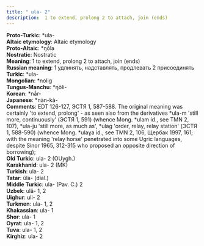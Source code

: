 ```yaml
---
title: " ula- 2"
description:  1 to extend, prolong 2 to attach, join (ends)
---
```


<strong>Proto-Turkic</strong>:  *ula-<br>
<strong>Altaic etymology</strong>:  Altaic etymology<br>
<strong> Proto-Altaic</strong>:  *ŋṑla<br>
<strong>Nostratic</strong>:  Nostratic<br>
<strong>Meaning</strong>:  1 to extend, prolong 2 to attach, join (ends)<br>
<strong>Russian meaning</strong>:  1 удлинять, надставлять, продлевать 2 присоединять<br>
<strong>Turkic</strong>:  *ula-<br>
<strong>Mongolian</strong>:  *nolig<br>
<strong>Tungus-Manchu</strong>:  *ŋōli-<br>
<strong>Korean</strong>:  *nắr-<br>
<strong>Japanese</strong>:  *nàn-kà-<br>
<strong>Comments</strong>:  EDT 126-127, ЭСТЯ 1, 587-588. The original meaning was certainly 'to extend, prolong' - as seen also from the derivatives *ula-m 'still more, continuously' (ЭСТЯ 1, 591) (whence Mong. *ulam id., see TMN 2, 107), *ula-ju 'still more, as much as', *ulag 'order, relay, relay station' (ЭСТЯ 1, 588-590) (whence Mong. *ulaɣa id., see TMN 2, 106, Щербак 1997, 161; with the meaning 'relay horse' penetrated into some Ugric languages, despite Sinor 1965, 312-315 who proposed an opposite direction of borrowing);<br>
<strong>Old Turkic</strong>:  ula- 2 (OUygh.)<br>
<strong>Karakhanid</strong>:  ula- 2 (MK)<br>
<strong>Turkish</strong>:  ula- 2<br>
<strong>Tatar</strong>:  ŭla- (dial.)<br>
<strong>Middle Turkic</strong>:  ula- (Pav. C.) 2<br>
<strong>Uzbek</strong>:  ulä- 1, 2<br>
<strong>Uighur</strong>:  uli- 2<br>
<strong>Turkmen</strong>:  ula- 1, 2<br>
<strong>Khakassian</strong>:  ula- 1<br>
<strong>Shor</strong>:  ula- 1<br>
<strong>Oyrat</strong>:  ula- 1, 2<br>
<strong>Tuva</strong>:  ula- 1, 2<br>
<strong>Kirghiz</strong>:  ula- 2<br>



